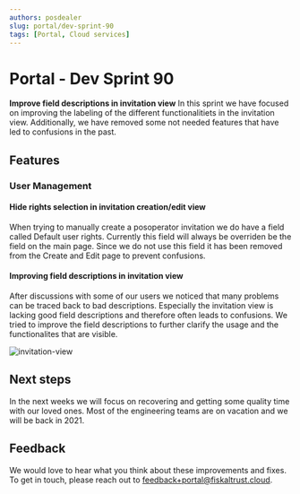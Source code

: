 ```yaml
---
authors: posdealer
slug: portal/dev-sprint-90
tags: [Portal, Cloud services]
---
```


# Portal - Dev Sprint 90
**Improve field descriptions in invitation view**
In this sprint we have focused on improving the labeling of the different functionalitiets in the invitation view. Additionally, we have removed some not needed features that have led to confusions in the past.

<!--truncate-->

## Features

### User Management

#### Hide rights selection in invitation creation/edit view
When trying to manually create a posoperator invitation we do have a field called Default user rights. Currently this field will always be overriden be the field on the main page.
Since we do not use this field it has been removed from the Create and Edit page to prevent confusions.

#### Improving field descriptions in invitation view
After discussions with some of our users we noticed that many problems can be traced back to bad descriptions. Especially the invitation view is lacking good field descriptions and therefore often leads to confusions. We tried to improve the field descriptions to further clarify the usage and the functionalites that are visible.

![invitation-view](images/sprint-90/invitation-view.png)

## Next steps
In the next weeks we will focus on recovering and getting some quality time with our loved ones. Most of the engineering teams are on vacation and we will be back in 2021. 

## Feedback
We would love to hear what you think about these improvements and fixes. To get in touch, please reach out to [feedback+portal@fiskaltrust.cloud](mailto:feedback+portal@fiskaltrust.cloud).